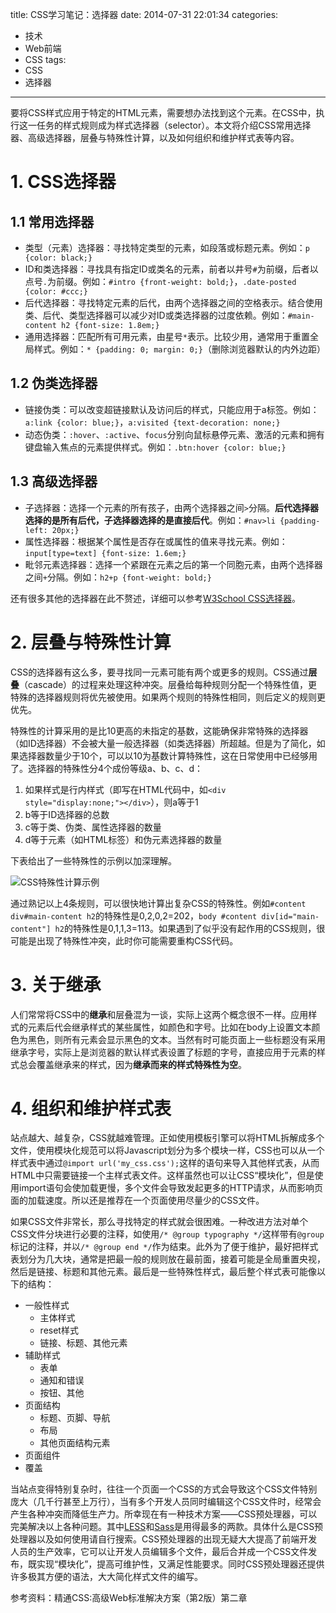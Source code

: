 title: CSS学习笔记：选择器
date: 2014-07-31 22:01:34
categories:
- 技术
- Web前端
- CSS
tags:
- CSS
- 选择器
---
要将CSS样式应用于特定的HTML元素，需要想办法找到这个元素。在CSS中，执行这一任务的样式规则成为样式选择器（selector）。本文将介绍CSS常用选择器、高级选择器，层叠与特殊性计算，以及如何组织和维护样式表等内容。

<!-- more -->

# 1. CSS选择器

## 1.1 常用选择器

* 类型（元素）选择器：寻找特定类型的元素，如段落或标题元素。例如：`p {color: black;}`
* ID和类选择器：寻找具有指定ID或类名的元素，前者以井号`#`为前缀，后者以点号`.`为前缀。例如：`#intro {front-weight: bold;}`，`.date-posted {color: #ccc;}`
* 后代选择器：寻找特定元素的后代，由两个选择器之间的空格表示。结合使用类、后代、类型选择器可以减少对ID或类选择器的过度依赖。例如：`#main-content h2 {font-size: 1.8em;}`
* 通用选择器：匹配所有可用元素，由星号`*`表示。比较少用，通常用于重置全局样式。例如：`* {padding: 0; margin: 0;}`（删除浏览器默认的内外边距）

## 1.2 伪类选择器

* 链接伪类：可以改变超链接默认及访问后的样式，只能应用于a标签。例如：`a:link {color: blue;}`，`a:visited {text-decoration: none;}`
* 动态伪类：`:hover`、`:active`、`focus`分别向鼠标悬停元素、激活的元素和拥有键盘输入焦点的元素提供样式。例如：`.btn:hover {color: blue;}`

## 1.3 高级选择器

* 子选择器：选择一个元素的所有孩子，由两个选择器之间`>`分隔。**后代选择器选择的是所有后代，子选择器选择的是直接后代**。例如：`#nav>li {padding-left: 20px;}`
* 属性选择器：根据某个属性是否存在或属性的值来寻找元素。例如：`input[type=text] {font-size: 1.6em;}`
* 毗邻元素选择器：选择一个紧跟在元素之后的第一个同胞元素，由两个选择器之间`+`分隔。例如：`h2+p {font-weight: bold;}`

还有很多其他的选择器在此不赘述，详细可以参考[W3School CSS选择器](http://www.w3school.com.cn/cssref/css_selectors.asp)。

# 2. 层叠与特殊性计算

CSS的选择器有这么多，要寻找同一元素可能有两个或更多的规则。CSS通过**层叠**（cascade）的过程来处理这种冲突。层叠给每种规则分配一个特殊性值，更特殊的选择器规则将优先被使用。如果两个规则的特殊性相同，则后定义的规则更优先。

特殊性的计算采用的是比10更高的未指定的基数，这能确保非常特殊的选择器（如ID选择器）不会被大量一般选择器（如类选择器）所超越。但是为了简化，如果选择器数量少于10个，可以以10为基数计算特殊性，这在日常使用中已经够用了。选择器的特殊性分4个成份等级a、b、c、d：

1. 如果样式是行内样式（即写在HTML代码中，如`<div style="display:none;"></div>`），则a等于1
2. b等于ID选择器的总数
3. c等于类、伪类、属性选择器的数量
4. d等于元素（如HTML标签）和伪元素选择器的数量

下表给出了一些特殊性的示例以加深理解。

![CSS特殊性计算示例](http://raytaylorlin-blog.qiniudn.com/image/css/CSS%E7%89%B9%E6%AE%8A%E6%80%A7%E8%AE%A1%E7%AE%97%E7%A4%BA%E4%BE%8B.jpg)


通过熟记以上4条规则，可以很快地计算出复杂CSS的特殊性。例如`#content div#main-content h2`的特殊性是0,2,0,2=202，`body #content div[id="main-content"] h2`的特殊性是0,1,1,3=113。如果遇到了似乎没有起作用的CSS规则，很可能是出现了特殊性冲突，此时你可能需要重构CSS代码。

# 3. 关于继承

人们常常将CSS中的**继承**和层叠混为一谈，实际上这两个概念很不一样。应用样式的元素后代会继承样式的某些属性，如颜色和字号。比如在body上设置文本颜色为黑色，则所有元素会显示黑色的文本。当然有时可能页面上一些标题没有采用继承字号，实际上是浏览器的默认样式表设置了标题的字号，直接应用于元素的样式总会覆盖继承来的样式，因为**继承而来的样式特殊性为空**。

# 4. 组织和维护样式表

站点越大、越复杂，CSS就越难管理。正如使用模板引擎可以将HTML拆解成多个文件，使用模块化规范可以将Javascript划分为多个模块一样，CSS也可以从一个样式表中通过`@import url('my_css.css');`这样的语句来导入其他样式表，从而HTML中只需要链接一个主样式表文件。这样虽然也可以让CSS“模块化”，但是使用import语句会使加载更慢，多个文件会导致发起更多的HTTP请求，从而影响页面的加载速度。所以还是推荐在一个页面使用尽量少的CSS文件。

如果CSS文件非常长，那么寻找特定的样式就会很困难。一种改进方法对单个CSS文件分块进行必要的注释，如使用`/* @group typography */`这样带有`@group`标记的注释，并以`/* @group end */`作为结束。此外为了便于维护，最好把样式表划分为几大块，通常是把最一般的规则放在最前面，接着可能是全局重置央视，然后是链接、标题和其他元素。最后是一些特殊性样式，最后整个样式表可能像以下的结构：

* 一般性样式
    * 主体样式
    * reset样式
    * 链接、标题、其他元素
* 辅助样式
    * 表单
    * 通知和错误
    * 按钮、其他
* 页面结构
    * 标题、页脚、导航
    * 布局
    * 其他页面结构元素
* 页面组件
* 覆盖

当站点变得特别复杂时，往往一个页面一个CSS的方式会导致这个CSS文件特别庞大（几千行甚至上万行），当有多个开发人员同时编辑这个CSS文件时，经常会产生各种冲突而降低生产力。所幸现在有一种技术方案——CSS预处理器，可以完美解决以上各种问题。其中[LESS](http://www.lesscss.net/)和[Sass](http://sass-lang.com/)是用得最多的两款。具体什么是CSS预处理器以及如何使用请自行搜索。CSS预处理器的出现无疑大大提高了前端开发人员的生产效率，它可以让开发人员编辑多个文件，最后合并成一个CSS文件发布，既实现“模块化”，提高可维护性，又满足性能要求。同时CSS预处理器还提供许多极其方便的语法，大大简化样式文件的编写。

参考资料：精通CSS:高级Web标准解决方案（第2版）第二章